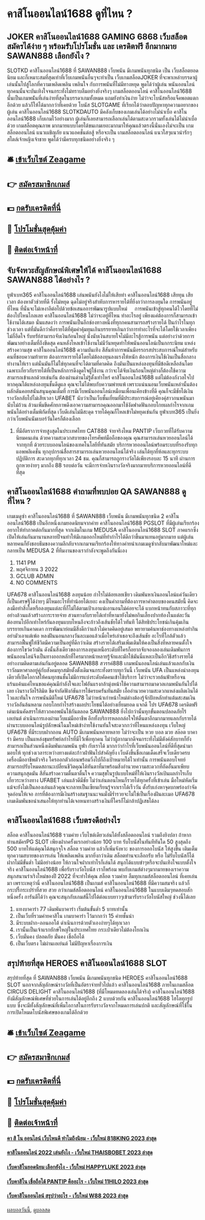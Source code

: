 # คาสิโนออนไลน์1688 ดูที่ไหน ?
## JOKER คาสิโนออนไลน์1688 GAMING 6868 เว็บสล็อต สมัครได้ง่าย ๆ พร้อมรับโปรโมชั่น และ เครดิตฟรี อีกมากมาย SAWAN888 เลือกยังไง ?
SLOTKD คาสิโนออนไลน์1688 ที่ SAWAN888 เว็บพนัน มีเกมพนันทุกชนิด เป็น เว็บสล็อตยอดนิยม และก็เหมาะสมที่สุดเท่าที่เว็บเกมพนันอื่นๆจะทำเป็น เว็บเกมสล็อตJOKER ที่จะพาเหล่าบรรดาผู้เล่นนั้นไปสู่โลกที่ความเพลิดเพลิน เพลินใจ กับการพนันที่ไม่มีทางหยุด พูดได้ว่าผู้เล่น พนันออนไลน์ ทุกคนนั้นจะบันเทิงใจจนกระทั่งไม่ทราบลืมอย่างยิ่งจริงๆ เกมสล็อตออนไลน์ คาสิโนออนไลน์1688 นั้นเป็นเกมพน่ันที่เล่นง่ายที่สุดในบรรดาเกมทั้งหมด แถมยังทำเงินง่าย ไม่ว่าจะโบนัสหรือแจ็คพอตแตกอีกด้วย แล้วก็ให้ได้มากกว่าที่เคยด้วย โบนัส SLOTGAME ที่เรียกได้ว่าตอบปัญหาทุกความอยากของผู้เล่น คาสิโนออนไลน์1688 SLOTKDAUTO มีคลังเก็บของเกมเล่นได้อย่างไม่น่าเบื่อ คาสิโนออนไลน์1688 เก็บเกมไว้อย่างมาก ผู้เล่นก็เลยสามารถเลือกเล่นได้ตามสะดวกรวมทั้งเล่นได้ไม่น่าเบื่อด้วย เกมสล็อตคุณภาพ มากมายแบบโดยได้ขนเกมเยอะมากมาให้คุณแล้วตรงนี้นั่นเองไม่จะเป็น เกมสล็อตออนไลน์ แนวเผชิญภัย แนวแอคชั่นต่อสู้ หรือจะเป็น เกมสล็อตออนไลน์ แนวใสๆแนวน่ารักๆสไตล์เจ้าหญิงเจ้าชาย พูดได้ว่ามีครบทุกชนิดอย่างยิ่งจริง ๆ

## 🛎 [เข้าเว็บไซต์ Zeagame](https://bit.ly/3SdLNi2)
## 👉 [สมัครสมาชิกเกมส์](https://bit.ly/3SdLNi2)
## 💵 [กดรับเครดิตที่นี่](https://bit.ly/3dyRKHj)
## 👑 [โปรโมชั่นสุดคุ้มค่า](https://bit.ly/3dyRKHj)
## 📱 [ติดต่อเจ้าหน้าที่](https://bit.ly/3dyRKHj)

## จับจังหวะสัญลักษณ์พิเศษให้ได้ คาสิโนออนไลน์1688 SAWAN888 ได้อย่างไร ?
ยูฟ่าเบท365 คาสิโนออนไลน์1688 เล่นพนันยังไงไม่ให้เสียท่า คาสิโนออนไลน์1688 เสียทุน เสียเวลา ต้องหาตัวช่วยที่ดี รั้งไม่หยุด ฉุดไม่อยู่จริงสำหับการหารายได้ที่ยิ่งกว่าการลงทุนใด การพนันอยู่ที่ไหน ที่นั่นจะไม่เหงาอีต่อไปด้วยข้อเสนอการพัฒนารูปแบบใหม่     การพนันเข้าสู่ทุกคนได้ไวโดยที่ไม่ต้องไปไหนไกลเลย คาสิโนออนไลน์1688 ไม่ว่าจะอยู่ที่ไหน ทำอะไรอยู่ เพียงแค่ต้องการก็สามารถเข้าใช้งานได้เสมอ นั่นแสดงว่า การพนันเป็นอีกช่องทางหนึ่งที่ทุกกคนสามารถสร้างรายได้ ปั่นกำไรในทุกช่วงเวลา แต่ที่มันดีกว่าคือรายได้ที่คุ้มค่าคุ้มทุนเกินบรรยายเกินกว่าการทำอะไรที่จะได้โดยใช้เวลาเพียงไม่กี่อึดใจ รับทรัย์สามารถจับเงินก้อนใหญ่ นั่งนับเงินสบายใจไม่มีอะไรสู้การพนัน แต่อย่างว่าด้วยการพัฒนาอย่างเต็มที่ถึงขีดสุด คนหลั่งไหลเข้าใช้งานไม่มีวันหยุดทำให้พนันออนไลน์เป็นกกระนิยม แหล่งสร้างความสุข คาสิโนออนไลน์1688 ความบันเทิง สีสันห้าการพนันมีอรรถรสประสบการณ์ใหม่สำหรับคนที่ชอบความท้าทาย ต้องการหารายได้โดยไม่ต้อลงทุนลงแรงให้หนัก ต้องการเงินใช้เงินเป็นสื่อกลางทำงานให้เรา แต่นั่นมันก็ไม่ใช่ทุกคนที่จะได้ตามที่คาดคิด ถึงมันเป็นแหล่งลงทุนที่มีข้อดีเหลือล้นโดยเฉพาะเกี่ยวกับรายได้ที่เป็นหลักการดึงดูดใจผู้ใช้งาน กว่าจะได้จับเงินก้อนใหญ่ต่างก็ต้องใช้ความสามารถเข้าแลกด้วยเช่นกัน ต้องผ่านด่านไม่รู้ตั้งเท่าไหร่ คาสิโนออนไลน์1688 แต่ไม่ต้องกังวลใจไปหากคุณได้แหล่งลงทุนชั้นดีดูแล คุณจะไม่ได้พบกับความพ่ายแพ้ เพราะแน่นนอนเว็บพนันเหล่านั้นต้องผลักดันคอยสนันสนุนคุณเต็มที่ การมีเว็บพนันออนไลน์เหมือนเพื่อนเคียงข้างที่ดี คุณก็จะมีชัยได้เงินรางวัลกลับไปไม่เสียเวลา UFABET นับว่าเป็นเว็บชั้นเยี่ยมที่มีประสบการณ์อยู่เคียงคุ่สาวกนพนันมานับไม่ถ้วน ล้วนเพิ่มขีดศักยภาพดึงเอาความสามารถคุณออกมาใช้งัดฟาดฟันกอบโกยผลกำไรจากเกมพนันได้อย่างเต็มพิกัดที่สุด เว็บดีเล่นไม่มีสะดุด รายได้คุณก็ไหลเข้าไม่หยุดเช่นกัน ยูฟ่าเบท365 เป็นยิ่งกว่าเว็บพนันนัมเบอร์วันใครก็ต้องเลือก
1. ที่มีอัตราการจ่ายสูงสุดในประเทศไทย CAT888 จ่ายจริงไหม PANTIP เว็บกวยที่ได้รับความนิยมคนเล่น ด้วยความสะดวกสบายของโทรศัพท์มือถือของคุณ คุณสามารถเล่นหวยออนไลน์ได้จากทุกที่ ด้วยระบบออนไลน์ของเทคโนโลยีที่ทันสมัย บริการหวยออนไลน์พร้อมระบบที่รองรับทุกแอพพลิเคชั่น ทุกอุปกรณ์สื่อสารสามารถเล่นหวยออนไลน์ได้จริง เล่นได้ทุกยี่ห้อและทุกระบบปฏิบัติการ สะดวกทุกที่ทุกเวลา 24 ชม. คุณก็สามารถถูกรางวัลได้เพียงรอบละ 15 นาที ผ่านการถูกหวยง่ายๆ มากถึง 88 รอบต่อวัน จะมีการจ่ายเงินรางวัลจริงมากมายบริการหวยออนไลน์ที่ดีที่สุด

## คาสิโนออนไลน์1688 คําถามที่พบบ่อย QA SAWAN888 ดูที่ไหน ?
เกมเมดูซ่า คาสิโนออนไลน์1688 ที่ SAWAN888 เว็บพนัน มีเกมพนันทุกชนิด 2 คาสิโนออนไลน์1688 เป็นอีกหนึ่งเกมยอดนิยมจากค่าย คาสิโนออนไลน์1688 PGSLOT ที่มีผู้เล่นเรียกร้องอยากให้ทำภาคต่อกันมากที่สุด จากเดิมในเกม MEDUSA คาสิโนออนไลน์1688 SLOT ภาคแรกซึ่งเปิดให้เล่นกันมานานหลายปีจนทำให้มีเกมออกใหม่ที่ทำกำไรได้ดีกว่าขึ้นมาแทนอยู่มากมาย แต่ผู้เล่นหลายคนก็ยังชอบธีมของความลึกลับจากเกมจนเรียกร้องให้ทางค่ายนำเกมเมดูซ่ากลับมาพัฒนาใหม่และกลายเป็น MEDUSA 2 ที่ทีมงานของเรากำลังจะพูดถึงกันนี่เอง
1. 1141 PM
2. พฤศจิกายน 3 2022
3. GCLUB ADMIN
4. NO COMMENTS

UFA678 คาสิโนออนไลน์1688 ลงทุนน้อย กำไรไม่ด้อยเลยเชียว เดิมพันหาเงินออนไลน์แค่วันเดียวก็เป็นเศรษฐีได้ง่ายๆ มีไหมอะไรที่ทำน้อยได้เยอะ คงเป็นคำถามที่ต้องการหาคำตอบของคนสมัยนี้ คิดจะลงมือทำสิ่งใดหรือลงทุนแต่ละที่ก็ไม่ได้ตามเป้าเอาแน่เอานอนไม่ค่อยจะได้ แบกหน้าทนกับสภาวะที่ทุกอย่างล้วนแล้วสร้างภาระรายจ่าย สวนทางกับรายได้เท่าที่หามายังไม่พอกินเลี้ยงปากท้องในแต่ละวัน ต้องทนไปอีกเท่าไหร่กันลงทุนแบบไหนถึงจะก้าวถึงเส้นชัยได้ไวทันที ได้สิทธิประโยชน์เกินคุ้มเกินบรรยายเกินคาดเดา การพัฒนาย่อมมีสิ่งดีกว่าแล้วไม่คาดคิดอยู่เสมอ พยายามค้นหาช่องทางแหล่งทำกินอย่ามัวเอาแต่เพ้อ หลงฝันนอนกลางวันละเมอแล้วเมื่อไหร่เล่าเธอจะถึงเส้นชัย อะไรที่ใกล้ตัวแล้วสามารถฟื้นฟูให้ชีวิตมีความเป็นอยู่ที่ดีกว่าเดิม สร้างรายได้เสริมเพิ่มเติมให้คงเป็นสิ่งที่หลายคนตั้งใจต้องการไขว่คว้ามัน ดังนั้นสิ่งเดียวของการลงทุนเหนือระดับที่ใครก็อยากจับจองลองเล่นเดิมพันการพนันออนไลน์จึงเป็นทางออกหลักที่ใครมากหน้าหลายรู้จักและมักใช้มันนี่แหละเป็นอีกวิธีสร้างรายได้อย่างงามติดตามเล่นกันอยู่ตลอด SAWAN888 สวรรค์888 เกมพนันออนไลน์เล่นแล้วแลกกับเงินราวัลมหาศาลอยู่คู่กับสังคมทุกสมัยตั้งตั้งเดิมจนกระทั่งตราบทุกวันนี้ เว็บพนัน UFA เป็นแหล่งน่าลงทุนเดียวที่เปิดโอกาสให้คนทุกชนชั้นไม่มีการแบ่งระดับคัดคนเข้าใช้บริการ ไม่ว่าจะรวยล้นฟ้าหรือจนแร้นแค้นแค่ไหนขอแค่คุณมีกำลังใจและไฟอันแรงกล้ามุ่งหน้าใช้ความสามารถมาดวลเกมพนันกันไปได้เลย เงินรางวัลไร้ลิมิต ขีดจำกัดฟังก์ชันการใช้ครบครันทันสมัย เอื้ออำนวยความสะดวกแหล่งผลิตเงินได้ไวและทันใจ การพนันมิติใหม่ UFA678 ไม่ว่าหน้าเก่าหน้าใหม่ต่างต้องรู้จักปักหลักทำแต้มสะสมเงินรางวัลอันล้นหลาม กอบโกยกำไรสร้างผลประโยชน์ได้อย่างเยี่ยมยอด แจกดี โปร UFA678 เครดิตฟรี เด่นเน้นคัดสรรให้สาวกคอพนันใช้กันตลอด SAWAN888 ยิ่งไปกว่านั้นทุกขั้นตอนปลอดภัยไร้เอเย่นต์ ดำเนินการเองผ่านเว็บแม่มืออาชีพ อีกทั้งบริการหลอกล่อใจให้ตื่นตาอีกมากมายแลกกับรายได้ผ่านระบบออนไลน์รูปลักษณ์โฉมใหม่เข้าง่ายใช้งานทันใจสะดวกกว่าที่ไหนแหล่งลงทุน เว็บใหญ่ UFA678 ที่มีระบบฝากถอน AUTO มีเกมพนันหลายหลาย ไม่ว่าจะเป็น หวย บอล มวย สล๊อต บาคาร่า มีครบ เป็นแหล่งขุมทรัพย์ลกำไรที่มีไว้เพื่อทุกคน ไม่ว่าผู้ลากมากดีจนกระทั่งไม่มีตังค์สักบาทก็ยังสามารถเป็นส่วนหนึ่งเดิมพันเกมพนัน ยูฟ่า กับเราได้ มากกว่ากำไรที่เว็บพนันออนไลน์ที่ดีที่สุดนำมามอบให้ ทุกช่วงเวลาระหว่างทางแต่ละก้าวฝ่าฟันไปสำคัญยิ่ง เว็บดังขึ้นชื่อเกมเด็ดเสร็จเว็บเดียวครบเครื่องมืออาชีพตัวจริง ใครออกตัวก่อนพร้อมวิ่งไปก็ถึงเป้าหมายได้ไวเท่านั้น การพนันตอบโจทย์สามารถปรับโหมดสถานะเปลี่ยนชีวิตคุณได้ทันตาที่มาพร้อมสิ่งอำนวยความสะดวกที่อัดอั้นมาเพียบความสนุกสุดมัน สีสันสร้างความตื่นตาตื่นใจ ความสุขในรูปแบบใหม่ที่ให้เงินรางวัลเป้นผลกำไรเก็บเกี่ยวระหว่างทาง UFABET เล่นแล้วดีมีชัย ไม่ว่าเล่นตอนไหนก็รวยได้ทุกครั้งที่เข้าเล่น มือใหม่หัดเริ่มแม้จะยังไม่เป็นลองเล่นแล้วคุณจะกลายเป็นเซียนเรียนรู้จากเราได้เร็ววัน ตั้งรับเก่งหาจุดบกพร่องกำจัดจุดอ่อนให้เจอ การที่ต้องการมีเงินสร้างสมฐานนะจนมั่งมีร่ำรวยจะไม่ใช่เป็นเรื่องฝันละเมอ UFA678 เกมเดิมพันขอนำเสนอให้ทุกท่านได้เจอหนทางสร้างเงินที่ใครก็ไม่กล้าปฏิเสธได้ลง

## คาสิโนออนไลน์1688 เว็บตรงดีอย่างไร
สล็อต คาสิโนออนไลน์1688 รวมค่าย เว็บไซต์เดียวเล่นได้ทั้งสล็อตออนไลน์ รวมถึงยิงปลา ถ้าหากท่านสมัครPG SLOT เพียงฝากครั้งแรกอย่างน้อย 100 บาท รับโบนัสในทันทีทันใด 50 สูงสุดถึง 500 บาทให้แด่คุณได้สนุกจุใจ สล็อต รวมค่าย แล้วก็เพิ่มจังหวะ ของการออกโบนัส ให้สูงขึ้น เติมเต็มทุกความสบายของการเล่น ให้เพลิดเพลิน มากยิ่งกว่าเดิม สล็อตท่านจะเลือกรับ หรือ ไม่รับโบนัสก็ได้ ฝากไม่มีขั้นต่ำ ไม่มีอย่างน้อย ให้กวนใจฝากเท่าไรก็เล่นได้ สนุกได้แบบขำๆหรือจะบันเทิงใจแบบตั้งใจจริง คาสิโนออนไลน์1688 เพื่อรับรางวัลโบนัส เราก็พร้อม พบกับเกมส์ต่างๆมากมายของเราความสนุกสนานร่าเริงใหม่ของปี 2022 ที่จะทำให้คุณ สล็อต รวมค่าย ลืมทุกเกมส์สล็อตออนไลน์ ที่เคยเล่นมา เพราะเหตุว่านี่ คาสิโนออนไลน์1688 เป็นเกมส์ คาสิโนออนไลน์1688 ที่มีความสมจริง แล้วก็กระปรี้กระเปร่าที่สวย สวย กว่าเกมส์สล็อตออนไลน์ คาสิโนออนไลน์1688 ในแบบเดิมๆทดสอบสักหนึ่งครั้ง การันตีได้ว่า คุณจะสนุกกับเกมส์นี้ไปได้ต่อแบบยาวๆเข้ามารับรางวัลโบนัสใหญ่ ช่วงนี้ได้เลย
1. แทงบาคาร่า 77 เดิมพันบาคาร่า เริ่มต้นขั้นต่ำ 5 บาทเท่านั้น
2. เป็นเว็บที่รวมค่ายคาสิโน เกมบาคาร่า ไว้มากกว่า 15 ค่ายชั้นนำ
3. มีระบบฝาก-ถอนออโต้ ดำเนินการด้วยตัวเองง่ายๆได้ทุกเวลา
4. เรานั้นเป็นเจ้าแรกยักษ์ใหญ่ในประเทศไทย กระเป๋าเดียวไม่ต้องโยกเงิน
5. เว็บมั่นคง ปลอดภัย มั่นคง เชื่อถือได้
6. เป็นเว็บตรง ไม่ผ่านเอเย่นต์ ไม่มีปัญหาเรื่องการเงิน

## สรุปท้ายที่สุด HEROES คาสิโนออนไลน์1688 SLOT
สรุปท้ายที่สุด ที่ SAWAN888 เว็บพนัน มีเกมพนันทุกชนิด HEROES คาสิโนออนไลน์1688 SLOT นอกจากสัญลักษณ์รางวัลที่เป็นอัตราจ่ายทั่วไปแล้ว คาสิโนออนไลน์1688 ภายในเกมสล็อต CIRCUS DELIGHT คาสิโนออนไลน์1688 (ที่มีโหมดทดลองเล่นได้จริง) คาสิโนออนไลน์1688 ยังมีสัญลักษณ์พิเศษที่ช่วยในการเล่นได้อยู่อีกถึง 2 แบบด้วยกัน คาสิโนออนไลน์1688 ไฮโลทุกรูปแบบ ซึ่งจะมีทั้งสัญลักษณ์ที่เพิ่มโอกาสในการรับรางวัลจากโหมดการเล่นปกติ และสัญลักษณ์ที่ใช้ในการเปิดโหมดโบนัสพิเศษของเกมได้อีกด้วย

## 🛎 [เข้าเว็บไซต์ Zeagame](https://bit.ly/3SdLNi2)
## 👉 [สมัครสมาชิกเกมส์](https://bit.ly/3SdLNi2)
## 💵 [กดรับเครดิตที่นี่](https://bit.ly/3dyRKHj)
## 👑 [โปรโมชั่นสุดคุ้มค่า](https://bit.ly/3dyRKHj)
## 📱 [ติดต่อเจ้าหน้าที่](https://bit.ly/3dyRKHj)

#### [คา สิ โน ออนไลน์ เว็บไหนดี ทำไมถึงนิยม - เว็บใหม่ 818KING 2023 ล่าสุด](https://atom.io/themes/คา%20สิ%20โน%20ออนไลน์%20เว็บไหนดี%20ทำไมถึงนิยม%20-%20เว็บใหม่%20818king%202023%20ล่าสุด)
#### [คาสิโนออนไลน์ 2022 เล่นยังไง - เว็บใหม่ THAISBOBET 2023 ล่าสุด](https://atom.io/themes/คาสิโนออนไลน์%202022%20เล่นยังไง%20-%20เว็บใหม่%20thaisbobet%202023%20ล่าสุด)
#### [เว็บคาสิโนยอดนิยม เลือกยังไง - เว็บใหม่ HAPPYLUKE 2023 ล่าสุด](https://atom.io/themes/เว็บคาสิโนยอดนิยม%20เลือกยังไง%20-%20เว็บใหม่%20happyluke%202023%20ล่าสุด)
#### [เว็บคาสิโน เชื่อถือได้ PANTIP คืออะไร - เว็บใหม่ 11HILO 2023 ล่าสุด](https://atom.io/themes/เว็บคาสิโน%20เชื่อถือได้%20pantip%20คืออะไร%20-%20เว็บใหม่%2011hilo%202023%20ล่าสุด)
#### [เว็บคาสิโนออนไลน์ สรุปว่าอะไร - เว็บใหม่ W88 2023 ล่าสุด](https://atom.io/themes/เว็บคาสิโนออนไลน์%20สรุปว่าอะไร%20-%20เว็บใหม่%20w88%202023%20ล่าสุด)

[ผลบอลวันนี้](https://siamsport.tv "ผลบอลวันนี้"), [ดูบอลสด](https://siamsport.tv/ดูบอลสด "ดูบอลสด")